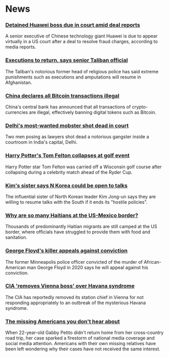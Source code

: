 # News
### [Detained Huawei boss due in court amid deal reports](https://www.bbc.com/news/world-us-canada-58682998)
A senior executive of Chinese technology giant Huawei is due to appear virtually in a US court after a deal to resolve fraud charges, according to media reports.
### [Executions to return, says senior Taliban official](https://www.bbc.com/news/world-asia-58675153)
The Taliban's notorious former head of religious police has said extreme punishments such as executions and amputations will resume in Afghanistan.
### [China declares all Bitcoin transactions illegal](https://www.bbc.com/news/technology-58678907)
China's central bank has announced that all transactions of crypto-currencies are illegal, effectively banning digital tokens such as Bitcoin.
### [Delhi's most-wanted mobster shot dead in court](https://www.bbc.com/news/world-asia-india-58674452)
Two men posing as lawyers shot dead a notorious gangster inside a courtroom in India's capital, Delhi.
### [Harry Potter's Tom Felton collapses at golf event](https://www.bbc.com/news/world-us-canada-58673550)
Harry Potter star Tom Felton was carried off a Wisconsin golf course after collapsing during a celebrity match ahead of the Ryder Cup.
### [Kim's sister says N Korea could be open to talks](https://www.bbc.com/news/world-asia-58675703)
The influential sister of North Korean leader Kim Jong-un says they are willing to resume talks with the South if it ends its "hostile policies".
### [Why are so many Haitians at the US-Mexico border?](https://www.bbc.com/news/world-us-canada-58667669)
Thousands of predominantly Haitian migrants are still camped at the US border, where officials have struggled to provide them with food and sanitation.
### [George Floyd's killer appeals against conviction](https://www.bbc.com/news/world-us-canada-58674884)
The former Minneapolis police officer convicted of the murder of African-American man George Floyd in 2020 says he will appeal against his conviction.
### [CIA 'removes Vienna boss' over Havana syndrome](https://www.bbc.com/news/world-europe-58675144)
The CIA has reportedly removed its station chief in Vienna for not responding appropriately to an outbreak of the mysterious Havana syndrome.
### [The missing Americans you don't hear about](https://www.bbc.com/news/world-us-canada-58669582)
When 22-year-old Gabby Petito didn't return home from her cross-country road trip, her case sparked a firestorm of national media coverage and social media attention. Americans with their own missing relatives have been left wondering why their cases have not received the same interest.
